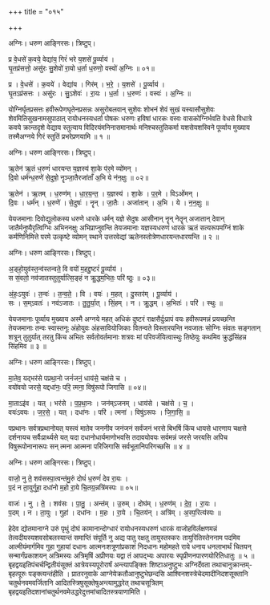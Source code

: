 +++
title = "०१५"

+++


अग्निः। धरुण आङ्गिरसः। त्रिष्टुप्।

प्र वे॒धसे॑ क॒वये॒ वेद्या॑य॒ गिरं॑ भरे य॒शसे॑ पू॒र्व्याय॑ ।  
घृ॒तप्र॑सत्तो॒ असु॑रः सु॒शेवो॑ रा॒यो ध॒र्ता ध॒रुणो॒ वस्वो॑ अ॒ग्निः ॥ ०१॥

प्र । वे॒धसे॑ । क॒वये॑ । वेद्या॑य । गिर॑म् । भ॒रे॒ । य॒शसे॑ । पू॒र्व्याय॑ ।  
घृ॒तऽप्र॑सत्तः । असु॑रः । सु॒ऽशेवः॑ । रा॒यः । ध॒र्ता । ध॒रुणः॑ । वस्वः॑ । अ॒ग्निः ॥

योग्निर्घृतप्रसत्तः हवीरूपेणघृतेनप्रसन्नः असुरोबलवान् सुशेवः शोभनं शेवं सुखं यस्यासौसुशेवः शेवमितिसुखनामसुपाठात् रायोधनस्यधर्ता पोषकः धरुणः हविषां धारकः वस्वः वासकोग्निर्भवति वेधसे विधात्रे कवये क्रान्तदृशे वेद्याय स्तुत्याय विदिरयंमनिनासमानार्थः मनिश्चस्तुतिकर्मा यशसेयशस्विने पूर्व्याय मुख्याय तस्मैअग्नये गिरं स्तुतिं प्रभरेप्रणयामि ॥ १ ॥

अग्निः। धरुण आङ्गिरसः। त्रिष्टुप्।

ऋ॒तेन॑ ऋ॒तं ध॒रुणं॑ धारयन्त य॒ज्ञस्य॑ शा॒के प॑र॒मे व्यो॑मन् ।  
दि॒वो धर्म॑न्ध॒रुणे॑ से॒दुषो॒ नॄञ्जा॒तैरजा॑ताँ अ॒भि ये न॑न॒क्षुः ॥ ०२॥

ऋ॒तेन॑ । ऋ॒तम् । ध॒रुण॑म् । धा॒र॒य॒न्त॒ । य॒ज्ञस्य॑ । शा॒के । प॒र॒मे । विऽओ॑मन् ।  
दि॒वः । धर्म॑न् । ध॒रुणे॑ । से॒दुषः॑ । नॄन् । जा॒तैः । अजा॑तान् । अ॒भि । ये । न॒न॒क्षुः ॥

येयजमानाः दिवोद्युलोकस्य धरुणे धारके धर्मन् यज्ञे सेदुषः आसीनान् नॄन् नेतॄन् अजातान् देवान् जातैर्मनुष्यैरृत्विग्भिः अभिननक्षुः अभिप्राप्नुवन्ति तेयजमानाः यज्ञस्यधरुणं धारकं ऋतं सत्यरूपमग्निं शाके कर्मणिनिमित्ते परमे उत्कृष्टे व्योमन् स्थाने उत्तरवेद्यां ऋतेनस्तोत्रेणधारयन्तधारयन्ति ॥ २ ॥

अग्निः। धरुण आङ्गिरसः। त्रिष्टुप्।

अ॒ङ्हो॒युव॑स्त॒न्व॑स्तन्वते॒ वि वयो॑ म॒हद्दु॒ष्टरं॑ पू॒र्व्याय॑ ।  
स सं॒वतो॒ नव॑जातस्तुतुर्यात्सि॒ङ्हं न क्रु॒द्धम॒भितः॒ परि॑ ष्ठुः ॥ ०३॥

अं॒हः॒ऽयुवः॑ । त॒न्वः॑ । त॒न्व॒ते॒ । वि । वयः॑ । म॒हत् । दु॒स्तर॑म् । पू॒र्व्याय॑ ।  
सः । स॒म्ऽवतः॑ । नव॑ऽजातः । तु॒तु॒र्या॒त् । सिं॒हम् । न । क्रु॒द्धम् । अ॒भितः॑ । परि॑ । स्थुः ॥

येयजमानाः पूर्व्याय मुख्याय अस्मै अग्नये महत् अधिकं दुष्टरं राक्षसैर्दुःप्रापं वयः हवीरूपमन्नं प्रयच्छन्ति तेयजमानाः तन्वः स्वास्तनूः अंहोयुवः अंहसावियोजिकाः वितन्वते विस्तारयन्ति नवजातः सोग्निः संवतः सङ्गतान् शत्रून् तुतुर्यात् तरतु किंच अभितः सर्वतोवर्तमानाः शत्रवः मां परिवर्जयित्वास्थुः तिष्ठेयुः कथमिव क्रुद्धंसिंहन्न सिंहमिव ॥ ३ ॥

अग्निः। धरुण आङ्गिरसः। त्रिष्टुप्।

मा॒तेव॒ यद्भर॑से पप्रथा॒नो जनं॑जनं॒ धाय॑से॒ चक्ष॑से च ।  
वयो॑वयो जरसे॒ यद्दधा॑नः॒ परि॒ त्मना॒ विषु॑रूपो जिगासि ॥ ०४॥

मा॒ताऽइ॑व । यत् । भर॑से । प॒प्र॒था॒नः । जन॑म्ऽजनम् । धाय॑से । चक्ष॑से । च॒ ।  
वयः॑ऽवयः । ज॒र॒से॒ । यत् । दधा॑नः । परि॑ । त्मना॑ । विषु॑ऽरूपः । जि॒गा॒सि॒ ॥

पप्रथानः सर्वत्रप्रथानोयत् यस्त्वं मातेव जननीव जनंजनं सर्वंजनं भरसे बिभर्षि किंच धायसे धारणाय चक्षसे दर्शनायच सर्वैःप्रार्थ्यसे यत् यदा दधानोधार्यमाणोभवसि तदावयोवयः सर्वमन्नं जरसे जरयसि अपिच विषुरूपोनानारूपः सन् त्मना आत्मना परिजिगासि सर्वभूतानिपरिगच्छसि ॥ ४ ॥

अग्निः। धरुण आङ्गिरसः। त्रिष्टुप्।

वाजो॒ नु ते॒ शव॑सस्पा॒त्वन्त॑मु॒रुं दोघं॑ ध॒रुणं॑ देव रा॒यः ।  
प॒दं न ता॒युर्गुहा॒ दधा॑नो म॒हो रा॒ये चि॒तय॒न्नत्रि॑मस्पः ॥ ०५॥

वाजः॑ । नु । ते॒ । शव॑सः । पा॒तु॒ । अन्त॑म् । उ॒रुम् । दोघ॑म् । ध॒रुण॑म् । दे॒व॒ । रा॒यः ।  
प॒दम् । न । ता॒युः । गुहा॑ । दधा॑नः । म॒हः । रा॒ये । चि॒तय॑न् । अत्रि॑म् । अ॒स्प॒रित्य॑स्पः ॥

हेदेव द्योतमानाग्ने उरुं पृथुं दोघं कामानान्दोग्धारं रायोधनस्यधरुणं धारकं वाजोहविर्लक्षणमन्नं तेत्वदीयस्यशवसोबलस्यान्तं समाप्तिं संपूर्ति नु अद्य पातु रक्षतु तायुस्तस्करः तायुरितिस्तेननाम पदमिव आत्मीयंमार्गमिव गुहा गुहायां दधानः आत्मनःशत्रूणांप्रकाशं निदधानः महोमहते राये धनाय धनलाभार्थं चितयन् सन्मार्गंप्रकाशयन् अत्रिमस्यः अत्रिमृषिं अप्रीणयः यद्वा तं आपद्भ्यः अपारयः स्पृप्रीणनपारणयोरितिधातुः ॥ ५ ॥बृहद्वयइतिपंचर्चन्द्वितीयंसूक्तं आत्रेयस्यपूरोरार्षं अन्त्यापङ्क्तिः शिष्टाअनुष्टुभः अग्निर्देवता तथाचानुक्रान्तम्-बृहत्पूरुः पङ्क्त्यन्तंहीति । प्रातरनुवाके आग्नेयेक्रतौआनुष्टुभेछन्दसि आश्विनशस्त्रेचेदमादीनिदशसूक्तानि चतुर्थनवमवर्जितानि आदितस्त्रिषुसूक्तेषुअन्त्यामुद्धरेत् तथाचसूत्रितम् बृहद्वयइतिदशानांचतुर्थनवमेउद्धरेदुत्तमांचादितस्त्रयाणामिति ।